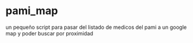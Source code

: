 # pami_map
un pequeño script para pasar del listado de medicos del pami a un google map y poder buscar por proximidad

